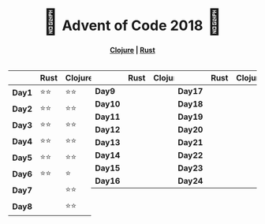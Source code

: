 <div align="center">
    <h1>
    <span style="font-size: 50px">🎄</span>
    Advent of Code 2018
    <span style="font-size: 50px">🎄</span>
    </h1>
    <div><b><a href="https://github.com/Baspar/adventofcode2018/tree/master/clojure">Clojure</a> | <a href="https://github.com/Baspar/adventofcode2018/tree/master/rust">Rust</a></b></div>
</div>

<br />

<div align="center" style="display: flex">

|          | Rust   | Clojure   |
| -        | ------ | --------- |
| **Day1** | ⭐⭐   | ⭐⭐      |
| **Day2** | ⭐⭐   | ⭐⭐      |
| **Day3** | ⭐⭐   | ⭐⭐      |
| **Day4** | ⭐⭐   | ⭐⭐      |
| **Day5** | ⭐⭐   | ⭐⭐      |
| **Day6** | ⭐⭐   | ⭐        |
| **Day7** |        | ⭐⭐      |
| **Day8** |        | ⭐⭐      |

|           | Rust   | Clojure   |
| -         | ------ | --------- |
| **Day9**  |        |           |
| **Day10** |        |           |
| **Day11** |        |           |
| **Day12** |        |           |
| **Day13** |        |           |
| **Day14** |        |           |
| **Day15** |        |           |
| **Day16** |        |           |


|           | Rust   | Clojure   |
| -         | ------ | --------- |
| **Day17** |        |           |
| **Day18** |        |           |
| **Day19** |        |           |
| **Day20** |        |           |
| **Day21** |        |           |
| **Day22** |        |           |
| **Day23** |        |           |
| **Day24** |        |           |

</div>
